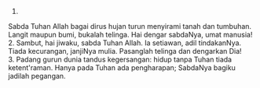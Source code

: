 1.
Sabda Tuhan Allah bagai dirus hujan
turun menyirami tanah dan tumbuhan.
Langit maupun bumi, bukalah telinga.
Hai dengar sabdaNya, umat manusia!
<br>
2.
Sambut, hai jiwaku, sabda Tuhan Allah.
Ia setiawan, adil tindakanNya.
Tiada kecurangan, janjiNya mulia.
Pasanglah telinga dan dengarkan Dia!
<br>
3.
Padang gurun dunia tandus kegersangan:
hidup tanpa Tuhan tiada ketent'raman.
Hanya pada Tuhan ada pengharapan;
SabdaNya bagiku jadilah pegangan.